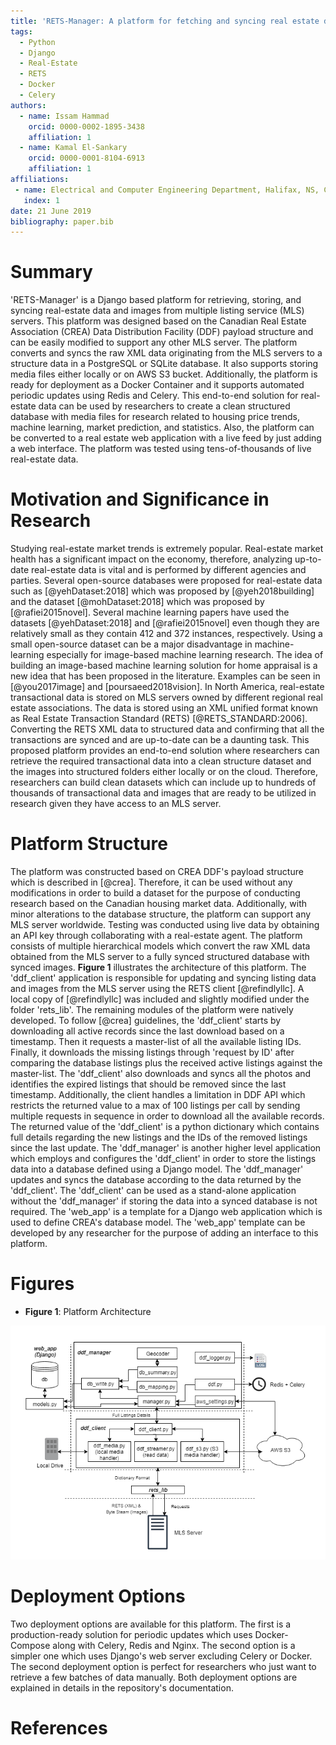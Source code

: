 ```yaml
---
title: 'RETS-Manager: A platform for fetching and syncing real estate data and images'
tags:
  - Python
  - Django
  - Real-Estate
  - RETS
  - Docker
  - Celery
authors:
  - name: Issam Hammad
    orcid: 0000-0002-1895-3438
    affiliation: 1
  - name: Kamal El-Sankary
    orcid: 0000-0001-8104-6913
    affiliation: 1
affiliations:
 - name: Electrical and Computer Engineering Department, Halifax, NS, Canada.
   index: 1
date: 21 June 2019
bibliography: paper.bib
---
```


# Summary

'RETS-Manager' is a Django based platform for retrieving, storing, and syncing real-estate data and images from multiple listing service (MLS) servers. This platform was designed based on the Canadian Real Estate Association (CREA) Data Distribution Facility (DDF) payload structure and can be easily modified to support any other MLS server. The platform converts and syncs the raw XML data originating from the MLS servers to a structure data in a PostgreSQL or SQLite database. It also supports storing media files either locally or on AWS S3 bucket. Additionally, the platform is ready for deployment as a Docker Container and it supports automated periodic updates using Redis and Celery. This end-to-end solution for real-estate data can be used by researchers to create a clean structured database with media files for research related to housing price trends, machine learning, market prediction, and statistics. Also, the platform can be converted to a real estate web application with a live feed by just adding a web interface. The platform was tested using tens-of-thousands of live real-estate data.


# Motivation and Significance in Research

Studying real-estate market trends is extremely popular. Real-estate market health has a significant impact on the economy, therefore, analyzing up-to-date real-estate data is vital and is performed by different agencies and parties. Several open-source databases were proposed for real-estate data such as [@yehDataset:2018] which was proposed by [@yeh2018building] and the dataset [@mohDataset:2018] which was proposed by [@rafiei2015novel]. Several machine learning papers have used the datasets [@yehDataset:2018] and [@rafiei2015novel] even though they are relatively small as they contain 412 and 372 instances, respectively. Using a small open-source dataset can be a major disadvantage in machine-learning especially for image-based machine learning research. The idea of building an image-based machine learning solution for home appraisal is a new idea that has been proposed in the literature. Examples can be seen in [@you2017image] and [poursaeed2018vision]. In North America, real-estate transactional data is stored on MLS servers owned by different regional real estate associations. The data is stored using an XML unified format known as Real Estate Transaction Standard (RETS) [@RETS_STANDARD:2006]. Converting the RETS XML data to structured data and confirming that all the transactions are synced and are up-to-date can be a daunting task. This proposed platform provides an end-to-end solution where researchers can retrieve the required transactional data into a clean structure dataset and the images into structured folders either locally or on the cloud. Therefore, researchers can build clean datasets which can include up to hundreds of thousands of transactional data and images that are ready to be utilized in research given they have access to an MLS server.

# Platform Structure

The platform was constructed based on CREA DDF's payload structure which is described in [@crea]. Therefore, it can be used without any modifications in order to build a dataset for the purpose of conducting research based on the Canadian housing market data. Additionally, with minor alterations to the database structure, the platform can support any MLS server worldwide. Testing was conducted using live data by obtaining an API key through collaborating with a real-estate agent. The platform consists of multiple hierarchical models which convert the raw XML data obtained from the MLS server to a fully synced structured database with synced images. **Figure 1** illustrates the architecture of this platform. The 'ddf_client' application is responsible for updating and syncing listing data and images from the MLS server using the RETS client [@refindlyllc]. A local copy of [@refindlyllc] was included and slightly modified under the folder 'rets_lib'. The remaining modules of the platform were natively developed.  To follow [@crea] guidelines, the 'ddf_client' starts by downloading all active records since the last download based on a timestamp. Then it requests a master-list of all the available listing IDs. Finally, it downloads the missing listings through 'request by ID' after comparing the database listings plus the received active listings against the master-list. The 'ddf_client' also downloads and syncs all the photos and identifies the expired listings that should be removed since the last timestamp. Additionally, the client handles a limitation in DDF API which restricts the returned value to a max of 100 listings per call by sending multiple requests in sequence in order to download all the available records. The returned value of the 'ddf_client' is a python dictionary which contains full details regarding the new listings and the IDs of the removed listings since the last update. The 'ddf_manager' is another higher level application which employs and configures the 'ddf_client' in order to store the listings data into a database defined using a Django model. The 'ddf_manager' updates and syncs the database according to the data returned by the 'ddf_client'. The 'ddf_client' can be used as a stand-alone application without the 'ddf_manager' if storing the data into a synced database is not required. The 'web_app' is a template for a Django web application which is used to define CREA's database model. The 'web_app' template can be developed by any researcher for the purpose of adding an interface to this platform. 

# Figures
- **Figure 1**: Platform Architecture   

![Platform Architecture.](Figure.png)

# Deployment Options

Two deployment options are available for this platform. The first is a production-ready solution for periodic updates which uses Docker-Compose along with Celery, Redis and Nginx. The second option is a simpler one which uses Django's web server excluding Celery or Docker. The second deployment option is perfect for researchers who just want to retrieve a few batches of data manually. Both deployment options are explained in details in the repository's documentation.

# References
